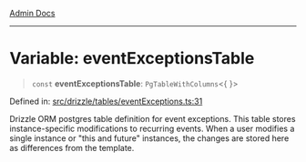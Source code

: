 [Admin Docs](/)

***

# Variable: eventExceptionsTable

> `const` **eventExceptionsTable**: `PgTableWithColumns`\<\{ \}\>

Defined in: [src/drizzle/tables/eventExceptions.ts:31](https://github.com/gautam-divyanshu/talawa-api/blob/d8a8cac9e6df3a48d2412b7eda7ba90695bb5e35/src/drizzle/tables/eventExceptions.ts#L31)

Drizzle ORM postgres table definition for event exceptions.
This table stores instance-specific modifications to recurring events.
When a user modifies a single instance or "this and future" instances,
the changes are stored here as differences from the template.
